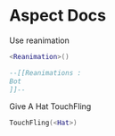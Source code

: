 # Aspect Docs
Use reanimation 
```lua
<Reanimation>()

--[[Reanimations : 
Bot
]]--
```
Give A Hat TouchFling  
```lua
TouchFling(<Hat>)
```
